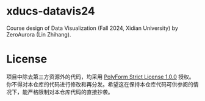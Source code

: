 # xducs-datavis24

Course design of Data Visualization (Fall 2024, Xidian University) by ZeroAurora (Lin Zhihang).

# License

项目中除去第三方资源外的代码，均采用 [PolyForm Strict License 1.0.0](/LICENSE) 授权。你不得对本仓库的代码进行修改和再分发。希望这在保持本仓库代码可供参阅的情况下，能严格限制对本仓库代码的直接抄袭。

<!-- uncomment after course ends
尽管法律上无从实践，也请后来者尊重“学术诚信”四个字。

（这里本来应该有一篇情绪发泄的文章的但是还没来得及写。）
-->
